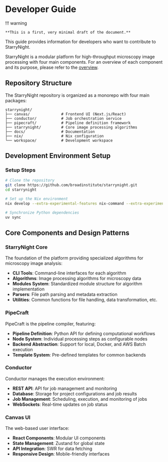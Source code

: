 # Developer Guide

!!! warning

    **This is a first, very minimal draft of the document.**

This guide provides information for developers who want to contribute to StarryNight.

StarryNight is a modular platform for high-throughput microscopy image processing with four main components. For an overview of each component and its purpose, please refer to the [overview](../../index.md#platform-overview).

## Repository Structure

The StarryNight repository is organized as a monorepo with four main packages:

```
starrynight/
├── canvas/              # Frontend UI (Next.js/React)
├── conductor/           # Job orchestration service
├── pipecraft/           # Pipeline definition framework
├── starrynight/         # Core image processing algorithms
├── docs/                # Documentation
├── nix/                 # Nix configuration
└── workspace/           # Development workspace
```

## Development Environment Setup

### Setup Steps

```sh
# Clone the repository
git clone https://github.com/broadinstitute/starrynight.git
cd starrynight

# Set up the Nix environment
nix develop --extra-experimental-features nix-command --extra-experimental-features flakes .

# Synchronize Python dependencies
uv sync
```

## Core Components and Design Patterns

### StarryNight Core

The foundation of the platform providing specialized algorithms for microscopy image analysis:

- **CLI Tools**: Command-line interfaces for each algorithm
- **Algorithms**: Image processing algorithms for microscopy data
- **Modules System**: Standardized module structure for algorithm implementation
- **Parsers**: File path parsing and metadata extraction
- **Utilities**: Common functions for file handling, data transformation, etc.

### PipeCraft

PipeCraft is the pipeline compiler, featuring:

- **Pipeline Definition**: Python API for defining computational workflows
- **Node System**: Individual processing steps as configurable nodes
- **Backend Abstraction**: Support for local, Docker, and AWS Batch execution
- **Template System**: Pre-defined templates for common backends

### Conductor

Conductor manages the execution environment:

- **REST API**: API for job management and monitoring
- **Database**: Storage for project configurations and job results
- **Job Management**: Scheduling, execution, and monitoring of jobs
- **WebSockets**: Real-time updates on job status

### Canvas UI

The web-based user interface:

- **React Components**: Modular UI components
- **State Management**: Zustand for global state
- **API Integration**: SWR for data fetching
- **Responsive Design**: Mobile-friendly interfaces
